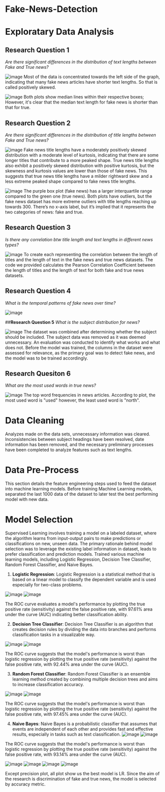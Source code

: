# Fake-News-Detection
# Exploratary Data Analysis
## **Research Question 1**
*Are there significant differences in the distribution of text lengths between Fake and True news?*

![image](https://github.com/user-attachments/assets/50e0ac73-99c2-4029-8a6b-0c0952a7eb58)
Most of the data is concentrated towards the left side of the graph, indicating that many fake news articles have shorter text lengths. So that is called positively skewed.

![image](https://github.com/user-attachments/assets/1d3cecb3-463f-4590-ad82-c9fcdbdc3e71)
Both plots show median lines within their respective boxes; However, it's clear that the median text length for fake news is shorter than that for true.

## **Research Question 2**
*Are there significant differences in the distribution of title lengths between Fake and True news?*

![image](https://github.com/user-attachments/assets/71b32363-f474-499a-901c-558911ae5232)
Fake news title lengths have a moderately positively skewed distribution with a moderate level of kurtosis, indicating that there are some longer titles that contribute to a more peaked shape. True news title lengths also exhibit a positively skewed distribution with positive kurtosis, but the skewness and kurtosis values are lower than those of fake news. This suggests that true news title lengths have a milder rightward skew and a less extreme peaked shape compared to fake news title lengths.

![image](https://github.com/user-attachments/assets/f14b537d-5888-468f-a764-de2f88ca0b9a)
The purple box plot (fake news) has a larger interquartile range compared to the green one (true news). Both plots have outliers, but the fake news dataset has more extreme outliers with title lengths reaching up towards 300. There’s no x-axis label, but it’s implied that it represents the two categories of news: fake and true.

## **Research Question 3**
*Is there any correlation btw title length and text lengths in different news types?*

![image](https://github.com/user-attachments/assets/b2073993-7ca9-4446-8326-35827164f656)
To create each representing the correlation between the length of titles and the length of text in the fake news and true news datasets. The code we provided calculates the Pearson Correlation Coefficient between the length of titles and the length of text for both fake and true news datasets.

## **Research Question 4**
*What is the temporal patterns of fake news over time?*

![image](https://github.com/user-attachments/assets/0205d7e0-a878-4316-862c-386894bfebd7)

##**Research Question 5**
*What is the subject distribution for news?*

![image](https://github.com/user-attachments/assets/f3acd741-0f2d-4080-890b-fe2e5cff25e2)
The dataset was combined after determining whether the subject should be included. The subject data was removed as it was deemed unnecessary. An evaluation was conducted to identify what works and what does not. Before the model was trained, the columns in the dataset were assessed for relevance, as the primary goal was to detect fake news, and the model was to be trained accordingly.

## **Research Quesiton 6**
*What are the most used words in true news?*

![image](https://github.com/user-attachments/assets/0aee15fb-f674-4b3b-b2e0-04c7a994f376)
The top word frequencies in news articles. According to plot, the most used word is "used" however, the least used word is "north".

# Data Cleaning
Analyzes made on the data sets, unnecessary information was cleared. Inconsistencies between subject headings have been resolved, date information has been removed, and the necessary preliminary processes have been completed to analyze features such as text lengths.

# Data Pre-Process
This section details the feature engineering steps used to feed the dataset into machine learning models.
Before training Machine Learning models, separated the last 1000 data of the dataset to later test the best performing model with new data.

# Model Selection
Supervised Learning involves training a model on a labeled dataset, where the algorithm learns from input-output pairs to make predictions or classifications on new, unseen data. The primary rationale behind model selection was to leverage the existing label information in dataset, leads to prefer classification and prediction models.
Trained various machine learning models, including Logistic Regression, Decision Tree Classifier, Random Forest Classifier, and Naive Bayes.

1) **Logistic Regression**: Logistic Regression is a statistical method that is based on a linear model to classify the dependent variable and is used especially for two-class problems.

  ![image](https://github.com/user-attachments/assets/89d5733f-d7f9-4c58-aaef-5e09debf903d)
  ![image](https://github.com/user-attachments/assets/937bd1ed-fa0e-46e7-8d31-ad94960fbb12)
  
  The ROC curve evaluates a model's performance by plotting the true positive rate (sensitivity) against the false positive rate, with 97.61% area under the curve (AUC) indicating better classification ability.

2) **Decision Tree Classifier**: Decision Tree Classifier is an algorithm that creates decision rules by dividing the data into branches and performs classification tasks in a visualizable way.
   
  ![image](https://github.com/user-attachments/assets/113db32e-0150-4ebc-810e-e698daf11c74)
  ![image](https://github.com/user-attachments/assets/a07111ad-57c5-478c-b408-e55efb429e10)

  The ROC curve suggests that the model's performance is worst than logistic regression by plotting the true positive rate (sensitivity) against the false positive rate, with 92.44% area under the curve (AUC).

3) **Random Forest Classifier**: Random Forest Classifier is an ensemble learning method created by combining multiple decision trees and aims to increase classification accuracy.
   
  ![image](https://github.com/user-attachments/assets/9299d5ca-3c41-4456-862f-4cdc99ee8b29)
  ![image](https://github.com/user-attachments/assets/214f1068-29ef-43af-bc51-044b6c73b8a6)
  
  The ROC curve suggests that the model's performance is worst than logistic regression by plotting the true positive rate (sensitivity) against the false positive rate, with 97.45% area under the curve (AUC).

4) **Naive Bayes**: Naive Bayes is a probabilistic classifier that assumes that events are independent of each other and provides fast and effective results, especially in tasks such as text classification.
  ![image](https://github.com/user-attachments/assets/43c38fe6-e4a8-42bc-b84d-313c4edaf580)
  ![image](https://github.com/user-attachments/assets/d77c8fc5-5baa-41b8-bd9e-1ce94dfff5c8)

  The ROC curve suggests that the model's performance is worst than logistic regression by plotting the true positive rate (sensitivity) against the false positive rate, with 93.14% area under the curve (AUC).

![image](https://github.com/user-attachments/assets/796c01a3-82cc-4cbd-91d9-e1ada3420777)
![image](https://github.com/user-attachments/assets/10c67ec7-9606-4b21-9f9b-40ce2b55b4f8)
![image](https://github.com/user-attachments/assets/de49840c-0dd9-4ae9-83e6-3def7462d4e2)
![image](https://github.com/user-attachments/assets/c7d197bd-96d7-46f8-bcb7-60bbbc455841)

Except precision plot, all plot show us the best model is LR. Since the aim of the research is discrimination of fake and true news, the model is selected by accuracy metric.
